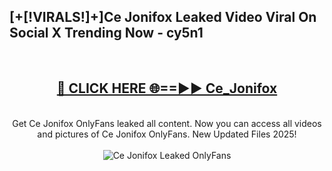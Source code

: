 <h2>[+[!VIRALS!]+]Ce Jonifox Leaked Video Viral On Social X Trending Now - cy5n1</h2>
<br>
<div align="center">
<h2><a href="https://libra.edu.pl?Ce_Jonifox" rel="nofollow">🔴 CLICK HERE 🌐==►► Ce_Jonifox</a></h2>
<br>
Get Ce Jonifox OnlyFans leaked all content. Now you can access all videos and pictures of Ce Jonifox OnlyFans. New Updated Files 2025!
<br>
<br>
<a href="https://libra.edu.pl?Ce_Jonifox" rel="nofollow" data-target="animated-image.originalLink"><img src="https://i.ibb.co.com/WyWwxjT/player-gif2.gif" alt="Ce Jonifox Leaked OnlyFans" style="max-width: 100%; display: inline-block;" data-target="animated-image.originalImage"></a>
</div>
<br>